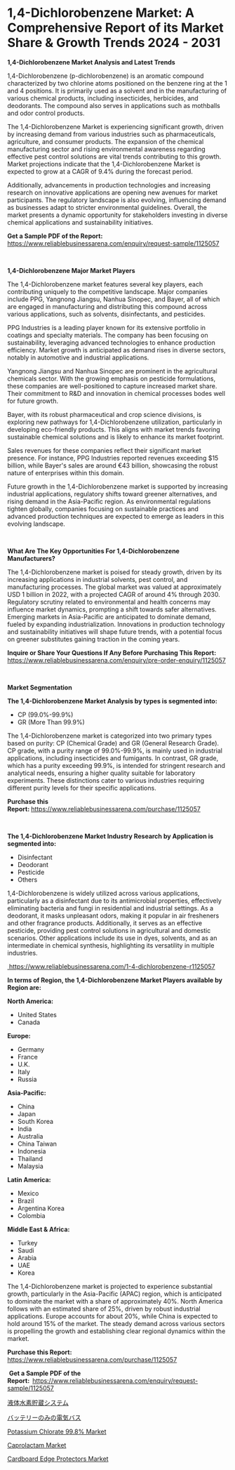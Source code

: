 <p><h1>1,4-Dichlorobenzene Market: A Comprehensive Report of its Market Share & Growth Trends 2024 - 2031</h1></p><p><strong>1,4-Dichlorobenzene Market Analysis and Latest Trends</strong></p>
<p><p>1,4-Dichlorobenzene (p-dichlorobenzene) is an aromatic compound characterized by two chlorine atoms positioned on the benzene ring at the 1 and 4 positions. It is primarily used as a solvent and in the manufacturing of various chemical products, including insecticides, herbicides, and deodorants. The compound also serves in applications such as mothballs and odor control products.</p><p>The 1,4-Dichlorobenzene Market is experiencing significant growth, driven by increasing demand from various industries such as pharmaceuticals, agriculture, and consumer products. The expansion of the chemical manufacturing sector and rising environmental awareness regarding effective pest control solutions are vital trends contributing to this growth. Market projections indicate that the 1,4-Dichlorobenzene Market is expected to grow at a CAGR of 9.4% during the forecast period. </p><p>Additionally, advancements in production technologies and increasing research on innovative applications are opening new avenues for market participants. The regulatory landscape is also evolving, influencing demand as businesses adapt to stricter environmental guidelines. Overall, the market presents a dynamic opportunity for stakeholders investing in diverse chemical applications and sustainability initiatives.</p></p>
<p><strong>Get a Sample PDF of the Report:&nbsp;</strong> <a href="https://www.reliablebusinessarena.com/enquiry/request-sample/1125057">https://www.reliablebusinessarena.com/enquiry/request-sample/1125057</a></p>
<p>&nbsp;</p>
<p><strong>1,4-Dichlorobenzene Major Market Players</strong></p>
<p><p>The 1,4-Dichlorobenzene market features several key players, each contributing uniquely to the competitive landscape. Major companies include PPG, Yangnong Jiangsu, Nanhua Sinopec, and Bayer, all of which are engaged in manufacturing and distributing this compound across various applications, such as solvents, disinfectants, and pesticides.</p><p>PPG Industries is a leading player known for its extensive portfolio in coatings and specialty materials. The company has been focusing on sustainability, leveraging advanced technologies to enhance production efficiency. Market growth is anticipated as demand rises in diverse sectors, notably in automotive and industrial applications.</p><p>Yangnong Jiangsu and Nanhua Sinopec are prominent in the agricultural chemicals sector. With the growing emphasis on pesticide formulations, these companies are well-positioned to capture increased market share. Their commitment to R&D and innovation in chemical processes bodes well for future growth.</p><p>Bayer, with its robust pharmaceutical and crop science divisions, is exploring new pathways for 1,4-Dichlorobenzene utilization, particularly in developing eco-friendly products. This aligns with market trends favoring sustainable chemical solutions and is likely to enhance its market footprint.</p><p>Sales revenues for these companies reflect their significant market presence. For instance, PPG Industries reported revenues exceeding $15 billion, while Bayer's sales are around €43 billion, showcasing the robust nature of enterprises within this domain.</p><p>Future growth in the 1,4-Dichlorobenzene market is supported by increasing industrial applications, regulatory shifts toward greener alternatives, and rising demand in the Asia-Pacific region. As environmental regulations tighten globally, companies focusing on sustainable practices and advanced production techniques are expected to emerge as leaders in this evolving landscape.</p></p>
<p>&nbsp;</p>
<p><strong>What Are The Key Opportunities For 1,4-Dichlorobenzene Manufacturers?</strong></p>
<p><p>The 1,4-Dichlorobenzene market is poised for steady growth, driven by its increasing applications in industrial solvents, pest control, and manufacturing processes. The global market was valued at approximately USD 1 billion in 2022, with a projected CAGR of around 4% through 2030. Regulatory scrutiny related to environmental and health concerns may influence market dynamics, prompting a shift towards safer alternatives. Emerging markets in Asia-Pacific are anticipated to dominate demand, fueled by expanding industrialization. Innovations in production technology and sustainability initiatives will shape future trends, with a potential focus on greener substitutes gaining traction in the coming years.</p></p>
<p><strong>Inquire or Share Your Questions If Any Before Purchasing This Report:</strong> <a href="https://www.reliablebusinessarena.com/enquiry/pre-order-enquiry/1125057">https://www.reliablebusinessarena.com/enquiry/pre-order-enquiry/1125057</a></p>
<p>&nbsp;</p>
<p><strong>Market Segmentation</strong></p>
<p><strong>The 1,4-Dichlorobenzene Market Analysis by types is segmented into:</strong></p>
<p><ul><li>CP (99.0%-99.9%)</li><li>GR (More Than 99.9%)</li></ul></p>
<p><p>The 1,4-Dichlorobenzene market is categorized into two primary types based on purity: CP (Chemical Grade) and GR (General Research Grade). CP grade, with a purity range of 99.0%-99.9%, is mainly used in industrial applications, including insecticides and fumigants. In contrast, GR grade, which has a purity exceeding 99.9%, is intended for stringent research and analytical needs, ensuring a higher quality suitable for laboratory experiments. These distinctions cater to various industries requiring different purity levels for their specific applications.</p></p>
<p><strong>Purchase this Report:&nbsp;</strong><a href="https://www.reliablebusinessarena.com/purchase/1125057">https://www.reliablebusinessarena.com/purchase/1125057</a></p>
<p>&nbsp;</p>
<p><strong>The 1,4-Dichlorobenzene Market Industry Research by Application is segmented into:</strong></p>
<p><ul><li>Disinfectant</li><li>Deodorant</li><li>Pesticide</li><li>Others</li></ul></p>
<p><p>1,4-Dichlorobenzene is widely utilized across various applications, particularly as a disinfectant due to its antimicrobial properties, effectively eliminating bacteria and fungi in residential and industrial settings. As a deodorant, it masks unpleasant odors, making it popular in air fresheners and other fragrance products. Additionally, it serves as an effective pesticide, providing pest control solutions in agricultural and domestic scenarios. Other applications include its use in dyes, solvents, and as an intermediate in chemical synthesis, highlighting its versatility in multiple industries.</p></p>
<p><a href="https://www.reliablebusinessarena.com/1-4-dichlorobenzene-r1125057">&nbsp;https://www.reliablebusinessarena.com/1-4-dichlorobenzene-r1125057</a></p>
<p><strong>In terms of Region, the 1,4-Dichlorobenzene Market Players available by Region are:</strong></p>
<p>
    <p> <strong> North America: </strong>
        <ul>
            <li>United States</li>
            <li>Canada</li>
        </ul>
        </p> 
    <p> <strong> Europe: </strong>
        <ul>
            <li>Germany</li>
            <li>France</li>
            <li>U.K.</li>
            <li>Italy</li>
            <li>Russia</li>
        </ul>
        </p> 
    <p> <strong> Asia-Pacific: </strong>
        <ul>
            <li>China</li>
            <li>Japan</li>
            <li>South Korea</li>
            <li>India</li>
            <li>Australia</li>
            <li>China Taiwan</li>
            <li>Indonesia</li>
            <li>Thailand</li>
            <li>Malaysia</li>
        </ul>
        </p> 
    <p> <strong> Latin America: </strong>
        <ul>
            <li>Mexico</li>
            <li>Brazil</li>
            <li>Argentina Korea</li>
            <li>Colombia</li>
        </ul>
        </p> 
    <p> <strong> Middle East & Africa: </strong>
        <ul>
            <li>Turkey</li>
            <li>Saudi</li>
            <li>Arabia</li>
            <li>UAE</li>
            <li>Korea</li>
        </ul>
    </p>
    </p>
<p><p>The 1,4-Dichlorobenzene market is projected to experience substantial growth, particularly in the Asia-Pacific (APAC) region, which is anticipated to dominate the market with a share of approximately 40%. North America follows with an estimated share of 25%, driven by robust industrial applications. Europe accounts for about 20%, while China is expected to hold around 15% of the market. The steady demand across various sectors is propelling the growth and establishing clear regional dynamics within the market.</p></p>
<p><strong>Purchase this Report: </strong><a href="https://www.reliablebusinessarena.com/purchase/1125057">https://www.reliablebusinessarena.com/purchase/1125057</a></p>
<p>&nbsp;<strong>Get a Sample PDF of the Report:&nbsp;&nbsp;</strong><a href="https://www.reliablebusinessarena.com/enquiry/request-sample/1125057">https://www.reliablebusinessarena.com/enquiry/request-sample/1125057</a></p>
<p><strong></strong></p>
<p><p><a href="https://medium.com/@narcisoferry/%E6%B6%B2%E4%BD%93%E6%B0%B4%E7%B4%A0%E8%B2%AF%E8%94%B5%E3%82%B7%E3%82%B9%E3%83%86%E3%83%A0%E5%B8%82%E5%A0%B4%E3%82%92%E5%BD%A2%E6%88%90%E3%81%97%E3%81%A6%E3%81%84%E3%82%8B%E9%9D%A9%E6%96%B0%E3%81%A8%E5%B8%82%E5%A0%B4%E5%8B%95%E5%90%91%E3%81%AF%E4%BD%95%E3%81%A7%E3%81%99%E3%81%8B-b51961b51b90">液体水素貯蔵システム</a></p><p><a href="https://medium.com/@narcisoferry/battery-only-electric-bus-market-%E3%81%AE%E3%82%B0%E3%83%AD%E3%83%BC%E3%83%90%E3%83%AB%E5%B8%82%E5%A0%B4%E6%A6%82%E8%A6%81%E3%81%AF-%E4%B8%96%E7%95%8C%E3%81%8A%E3%82%88%E3%81%B3%E4%B8%BB%E8%A6%81%E5%B8%82%E5%A0%B4%E3%81%AB%E3%81%8A%E3%81%91%E3%82%8B%E6%A5%AD%E7%95%8C%E3%81%AB%E5%BD%B1%E9%9F%BF%E3%82%92%E4%B8%8E%E3%81%88%E3%82%8B%E4%B8%BB%E8%A6%81%E3%81%AA%E3%83%88%E3%83%AC%E3%83%B3%E3%83%89%E3%81%AB%E3%81%A4%E3%81%84%E3%81%A6-%E7%8B%AC%E8%87%AA%E3%81%AE%E8%A6%96%E7%82%B9%E3%82%92%E6%8F%90%E4%BE%9B%E3%81%97%E3%81%BE%E3%81%99-4c828f18c40e">バッテリーのみの電気バス</a></p><p><a href="https://github.com/gulaimolin/Market-Research-Report-List-6/blob/main/potassium-chlorate-998-market.md">Potassium Chlorate 99.8% Market</a></p><p><a href="https://issuu.com/reportprime-2/docs/caprolactam-market-size-2030.pptx_5c8dc7448ca5c4">Caprolactam Market</a></p><p><a href="https://www.linkedin.com/pulse/cardboard-edge-protectors-market-emerging-trends-future-jjoof?trackingId=4gLKnrsdTtq3b4vDTSqJTA%3D%3D">Cardboard Edge Protectors Market</a></p></p>
